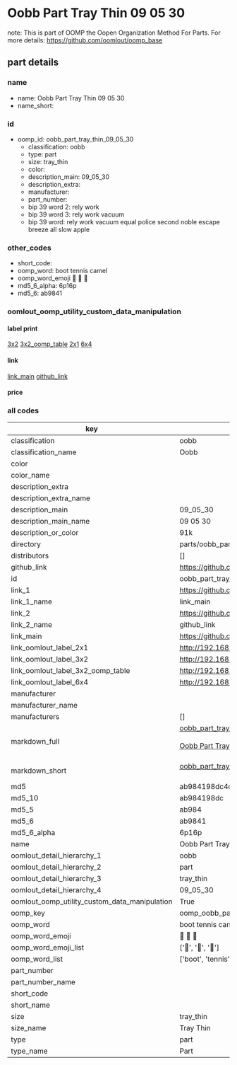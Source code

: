# Oobb Part Tray Thin 09 05 30  

note: This is part of OOMP the Oopen Organization Method For Parts. For more details: https://github.com/oomlout/oomp_base

##  part details





### name
* name: Oobb Part Tray Thin 09 05 30
* name_short: 
### id
* oomp_id: oobb_part_tray_thin_09_05_30
  * classification: oobb
  * type: part
  * size: tray_thin
  * color: 
  * description_main: 09_05_30
  * description_extra: 
  * manufacturer: 
  * part_number: 
  * bip 39 word 2: rely work
  * bip 39 word 3: rely work vacuum
  * bip 39 word: rely work vacuum equal police second noble escape breeze all slow apple

### other_codes
* short_code: 
* oomp_word: boot tennis camel
* oomp_word_emoji :boot: :tennis: :camel:
* md5_6_alpha: 6p16p
* md5_6: ab9841






### oomlout_oomp_utility_custom_data_manipulation
#### label print
[3x2](http://192.168.1.245:1112/?label=oomp%206p16p)
[3x2_oomp_table](http://192.168.1.107:1112/?label=oomp%206p16p)
[2x1](http://192.168.1.242:1112/?label=oomp%206p16p)
[6x4](http://192.168.1.55:1112/?label=oomp%206p16p)    

#### link

[link_main](https://github.com/oomlout/oomlout_oomp_current_version_messy/tree/main/parts/oobb_part_tray_thin_09_05_30) [github_link](https://github.com/oomlout/oomlout_oomp_part_src/tree/main/parts/oobb_part_tray_thin_09_05_30)                             

#### price







### all codes 
| key | value |  
| --- | --- |  
| classification | oobb |  
| classification_name | Oobb |  
| color |  |  
| color_name |  |  
| description_extra |  |  
| description_extra_name |  |  
| description_main | 09_05_30 |  
| description_main_name | 09 05 30 |  
| description_or_color | 91k |  
| directory | parts/oobb_part_tray_thin_09_05_30 |  
| distributors | [] |  
| github_link | https://github.com/oomlout/oomlout_oomp_part_src/tree/main/parts/oobb_part_tray_thin_09_05_30 |  
| id | oobb_part_tray_thin_09_05_30 |  
| link_1 | https://github.com/oomlout/oomlout_oomp_current_version_messy/tree/main/parts/oobb_part_tray_thin_09_05_30 |  
| link_1_name | link_main |  
| link_2 | https://github.com/oomlout/oomlout_oomp_part_src/tree/main/parts/oobb_part_tray_thin_09_05_30 |  
| link_2_name | github_link |  
| link_main | https://github.com/oomlout/oomlout_oomp_current_version_messy/tree/main/parts/oobb_part_tray_thin_09_05_30 |  
| link_oomlout_label_2x1 | http://192.168.1.242:1112/?label=oomp%206p16p |  
| link_oomlout_label_3x2 | http://192.168.1.245:1112/?label=oomp%206p16p |  
| link_oomlout_label_3x2_oomp_table | http://192.168.1.107:1112/?label=oomp%206p16p |  
| link_oomlout_label_6x4 | http://192.168.1.55:1112/?label=oomp%206p16p |  
| manufacturer |  |  
| manufacturer_name |  |  
| manufacturers | [] |  
| markdown_full | [oobb_part_tray_thin_09_05_30](https://github.com/oomlout/oomlout_oomp_current_version_messy/tree/main/parts/oobb_part_tray_thin_09_05_30)<br>[](https://github.com/oomlout/oomlout_oomp_current_version_messy/tree/main/parts/oobb_part_tray_thin_09_05_30)<br>[Oobb Part Tray Thin 09 05 30](https://github.com/oomlout/oomlout_oomp_current_version_messy/tree/main/parts/oobb_part_tray_thin_09_05_30)<br><br> |  
| markdown_short | [oobb_part_tray_thin_09_05_30](https://github.com/oomlout/oomlout_oomp_current_version_messy/tree/main/parts/oobb_part_tray_thin_09_05_30)<br><br> |  
| md5 | ab984198dc4d12b709d3d4c1e13f65ab |  
| md5_10 | ab984198dc |  
| md5_5 | ab984 |  
| md5_6 | ab9841 |  
| md5_6_alpha | 6p16p |  
| name | Oobb Part Tray Thin 09 05 30 |  
| oomlout_detail_hierarchy_1 | oobb |  
| oomlout_detail_hierarchy_2 | part |  
| oomlout_detail_hierarchy_3 | tray_thin |  
| oomlout_detail_hierarchy_4 | 09_05_30 |  
| oomlout_oomp_utility_custom_data_manipulation | True |  
| oomp_key | oomp_oobb_part_tray_thin_09_05_30 |  
| oomp_word | boot tennis camel |  
| oomp_word_emoji | :boot: :tennis: :camel: |  
| oomp_word_emoji_list | [':boot:', ':tennis:', ':camel:'] |  
| oomp_word_list | ['boot', 'tennis', 'camel'] |  
| part_number |  |  
| part_number_name |  |  
| short_code |  |  
| short_name |  |  
| size | tray_thin |  
| size_name | Tray Thin |  
| type | part |  
| type_name | Part |  
